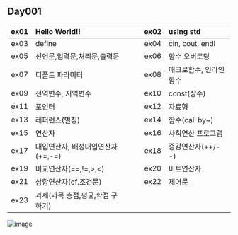 ## Day001
|ex01|Hello World!!|　|ex02|using std|
|:---:|:---|---|:---:|:---|
|ex03|define||ex04|cin, cout, endl|
|ex05|선언문,입력문,처리문,출력문||ex06|함수 오버로딩|
|ex07|디폴트 파라미터||ex08|매크로함수, 인라인함수|
|ex09|전역변수, 지역변수||ex10|const(상수)|
|ex11|포인터||ex12|자료형|
|ex13|레퍼런스(별칭)||ex14|함수(call by~)|
|ex15|연산자||ex16|사칙연산 프로그램|
|ex17|대입연산자, 배정대입연산자(+=,-=)||ex18|증감연산자(++/--)|
|ex19|비교연산자(==,!=,>,<)||ex20|비트연산자|
|ex21|삼항연산자(cf.조건문)||ex22|제어문|
|ex23|과제(과목 총점,평균,학점 구하기)|


![image](https://user-images.githubusercontent.com/58851945/120472987-83ba1380-c3e1-11eb-9d08-3232e90f9ff3.png)
